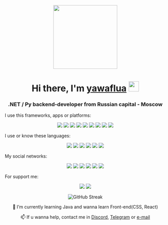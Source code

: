 <p align='center'>
  <img src='https://user-images.githubusercontent.com/5713670/87202985-820dcb80-c2b6-11ea-9f56-7ec461c497c3.gif' width='200'>
</p>
<h1 align="center">Hi there, I'm <a href="https://yaflay.ru/shitpost" target="_blank">yawaflua</a> 
<img src="https://raw.githubusercontent.com/blackcater/blackcater/main/images/Hi.gif" height="32"/></h1>
<h3 align="center"> .NET / Py backend-developer from Russian capital - Moscow </h3>
<p align="left"> I use this frameworks, apps or platforms: </p>
  <p align="center">
    <img src="https://img.shields.io/badge/postgres-%23316192.svg?style=for-the-badge&logo=postgresql&logoColor=white"></img>
    <img src="https://img.shields.io/badge/.NET-5C2D91?style=for-the-badge&logo=.net&logoColor=white"></img>
    <img src="https://img.shields.io/badge/django-%23092E20.svg?style=for-the-badge&logo=django&logoColor=white"></img>
    <img src="https://img.shields.io/badge/flask-%23000.svg?style=for-the-badge&logo=flask&logoColor=white">
    <img src="https://img.shields.io/badge/jquery-%230769AD.svg?style=for-the-badge&logo=jquery&logoColor=white">
    <img src="https://img.shields.io/badge/docker-%230db7ed.svg?style=for-the-badge&logo=docker&logoColor=white">
    <img src="https://img.shields.io/badge/nginx-%23009639.svg?style=for-the-badge&logo=nginx&logoColor=white">
    <img src="https://img.shields.io/badge/ARDUINO-black?style=for-the-badge&logo=arduino&color=%23038C8C">
    <img src="https://img.shields.io/badge/Discord.NET-black?style=for-the-badge&logo=discord&logoColor=white&color=%2368217a">
  </p>
<p align="left">I use or know these languages:</p>
<p align="center">
  <img src="https://img.shields.io/badge/C%23-%2523239120?style=for-the-badge&logo=csharp&logoColor=white">
  <img src="https://img.shields.io/badge/c++-%2300599C.svg?style=for-the-badge&logo=c%2B%2B&logoColor=white">
  <img src="https://img.shields.io/badge/java-%23ED8B00.svg?style=for-the-badge&logo=openjdk&logoColor=white">
  <img src="https://img.shields.io/badge/javascript-%23323330.svg?style=for-the-badge&logo=javascript&logoColor=white">
  <img src="https://img.shields.io/badge/python-3670A0?style=for-the-badge&logo=python&logoColor=white">
  <img src="https://img.shields.io/badge/golang-black?style=for-the-badge&logo=go&logoColor=white&color=%2329BEB0">
</p>
<p align="left">My social networks:</p>
<p align="center">
  <a href="https://yawaflua.ru/r/shitpost"><img src="https://img.shields.io/badge/shitposts-2CA5E0?style=for-the-badge&logo=telegram&logoColor=white" /></a>
  <a href="https://yawaflua.ru/r/twitch" ><img src="https://img.shields.io/badge/Twitch-%239146FF.svg?style=for-the-badge&logo=Twitch&logoColor=white" /></a>
  <a href="https://yawaflua.ru/r/steam"><img src="https://img.shields.io/badge/Steam-black?style=for-the-badge&logo=steam" /></a>
  <a href="https://yawaflua.ru/r/gh"><img src="https://img.shields.io/badge/github-black?style=for-the-badge&logo=github&logoColor=white"/></a>
  <a href="https://yawaflua.ru/"><img src="https://img.shields.io/badge/MySite-bluerple?style=for-the-badge&logo=aboutdotme&color=%235865F2" /></a>
  <a href="mailto:admin@yawaflua.ru"><img src="https://img.shields.io/badge/MailTo-red?style=for-the-badge&logo=maildotru" /> </a>
 
</p>
<p align="left">For support me:</p>
<p align="center"> 
  <a href="https://yawaflua.ru/r/boosty"><img src="https://img.shields.io/badge/sponsor-30363D?style=for-the-badge&logo=GitHub-Sponsors&logoColor=#EA4AAA" ></a>
  <a href="https://yawaflua.ru/r/patreon"><img src="https://img.shields.io/badge/support_me-red?style=for-the-badge&logo=patreon"></a>
</p>


<p align="center"><img src="https://raw.githubusercontent.com/YaFlay/YaFlay/main/github-metrics.svg" alt="GitHub Streak" class="stats" /></p>
<!-- <p align="left"> My top-using languages: </p> -->
<!-- <p align="center"> <img src="https://github-readme-stats.vercel.app/api?username=YaFlay&layout=compact&bg_color=22272E&text_color=9F9F9F" ></p> -->
<!-- <p align="center"> <img src="https://github-readme-stats.vercel.app/api/top-langs/?username=YaFlay&layout=compact&bg_color=22272E&text_color=9F9F9F" ></p> -->
<p align="center">
   🌱 I’m currently learning Java and wanna learn Front-end(CSS, React)
</p><p align="center">
   📫 If u wanna help, contact me in <a href="https://discord.com/users/945317832290336798">Discord</a>, <a href="https://t.me/spermosek">Telegram</a> or <a href="mailto:support@yawaflua.ru">e-mail</a>
</p>
